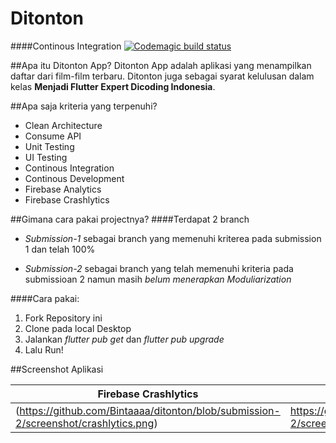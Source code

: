 # Ditonton

####Continous Integration
[![Codemagic build status](https://api.codemagic.io/apps/6252cfca0f76ba57a772051c/6252cfca0f76ba57a772051b/status_badge.svg)](https://codemagic.io/apps/6252cfca0f76ba57a772051c/6252cfca0f76ba57a772051b/latest_build)

##Apa itu Ditonton App?
Ditonton App adalah aplikasi yang menampilkan daftar dari film-film terbaru. Ditonton juga sebagai syarat kelulusan dalam kelas **Menjadi Flutter Expert Dicoding Indonesia**.

##Apa saja kriteria yang terpenuhi?
- Clean Architecture
- Consume API
- Unit Testing
- UI Testing
- Continous Integration
- Continous Development
- Firebase Analytics
- Firebase Crashlytics

##Gimana cara pakai projectnya?
####Terdapat 2 branch
- *Submission-1* sebagai branch yang memenuhi kriterea pada submission 1 dan telah 100%

- *Submission-2* sebagai branch yang telah memenuhi kriteria pada submissioan 2 namun masih _belum menerapkan Moduliarization_

####Cara pakai:
1. Fork Repository ini
2. Clone pada local Desktop
3. Jalankan _flutter pub get_ dan _flutter pub upgrade_
4. Lalu Run!

##Screenshot Aplikasi

| Firebase Crashlytics | Firebase Analytics |
|----------------------|--------------------|
| (https://github.com/Bintaaaa/ditonton/blob/submission-2/screenshot/crashlytics.png) | https://github.com/Bintaaaa/ditonton/blob/submission-2/screenshot/analytics.png